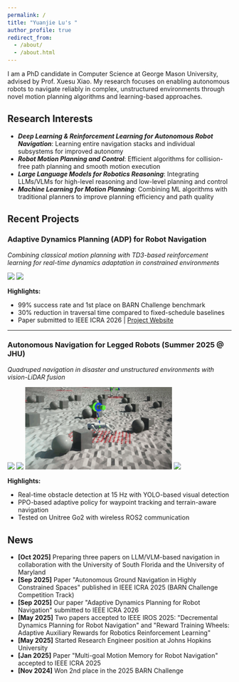 ```yaml
---
permalink: /
title: "Yuanjie Lu's "
author_profile: true
redirect_from: 
  - /about/
  - /about.html
---
```


I am a PhD candidate in Computer Science at George Mason University, advised by Prof. Xuesu Xiao. My research focuses on enabling autonomous robots to navigate reliably in complex, unstructured environments through novel motion planning algorithms and learning-based approaches.

## Research Interests
  * ***Deep Learning & Reinforcement Learning for Autonomous Robot Navigation***: Learning entire navigation stacks and individual subsystems for improved autonomy
  * ***Robot Motion Planning and Control***: Efficient algorithms for collision-free path planning and smooth motion execution
  * ***Large Language Models for Robotics Reasoning***: Integrating LLMs/VLMs for high-level reasoning and low-level planning and control
  * ***Machine Learning for Motion Planning***: Combining ML algorithms with traditional planners to improve planning efficiency and path quality

## Recent Projects

### Adaptive Dynamics Planning (ADP) for Robot Navigation
*Combining classical motion planning with TD3-based reinforcement learning for real-time dynamics adaptation in constrained environments*

<img src="/images/ICRA2026_1.gif" width="330"> <img src="/images/ICRA2026_0.gif" width="330">


**Highlights:**
- 99% success rate and 1st place on BARN Challenge benchmark
- 30% reduction in traversal time compared to fixed-schedule baselines
- Paper submitted to IEEE ICRA 2026 | [Project Website](link)

---

### Autonomous Navigation for Legged Robots (Summer 2025 @ JHU)
*Quadruped navigation in disaster and unstructured environments with vision-LiDAR fusion*

<img src="/images/jhu1.gif" width="330"> <img src="/images/jhu4.gif" width="330">
<img src="/images/jhu3.gif" width="330"> <img src="/images/jhu5.gif" width="330">

**Highlights:**
- Real-time obstacle detection at 15 Hz with YOLO-based visual detection
- PPO-based adaptive policy for waypoint tracking and terrain-aware navigation
- Tested on Unitree Go2 with wireless ROS2 communication

## News

* **[Oct 2025]** Preparing three papers on LLM/VLM-based navigation in collaboration with the University of South Florida and the University of Maryland
* **[Sep 2025]** Paper "Autonomous Ground Navigation in Highly Constrained Spaces" published in IEEE ICRA 2025 (BARN Challenge Competition Track)
* **[Sep 2025]** Our paper "Adaptive Dynamics Planning for Robot Navigation" submitted to IEEE ICRA 2026
* **[May 2025]** Two papers accepted to IEEE IROS 2025: "Decremental Dynamics Planning for Robot Navigation" and "Reward Training Wheels: Adaptive Auxiliary Rewards for Robotics Reinforcement Learning"
* **[May 2025]** Started Research Engineer position at Johns Hopkins University
* **[Jan 2025]** Paper "Multi-goal Motion Memory for Robot Navigation" accepted to IEEE ICRA 2025
* **[Nov 2024]** Won 2nd place in the 2025 BARN Challenge
